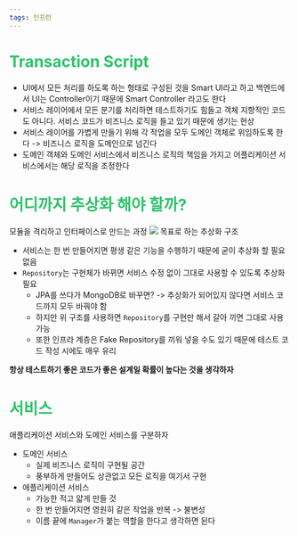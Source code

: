 ```yaml
---
tags: 인프런
---
```

# <font color="#2DC26B">Transaction Script</font>
- UI에서 모든 처리를 하도록 하는 형태로 구성된 것을 Smart UI라고 하고 백엔드에서 UI는 Controller이기 때문에 Smart Controller 라고도 한다
- 서비스 레이어에서 모든 분기를 처리하면 테스트하기도 힘들고 객체 지향적인 코드도 아니다. 서비스 코드가 비즈니스 로직을 들고 있기 때문에 생기는 현상
- 서비스 레이어를 가볍게 만들기 위해 각 작업을 모두 도메인 객체로 위임하도록 한다 -> 비즈니스 로직을 도메인으로 넘긴다
- 도메인 객체와 도메인 서비스에서 비즈니스 로직의 책임을 가지고 어플리케이션 서비스에서는 해당 로직을 조정한다

# <font color="#2DC26B">어디까지 추상화 해야 할까?</font>
모듈을 격리하고 인터페이스로 만드는 과정
![](https://i.imgur.com/wuIj43g.png)
목표로 하는 추상화 구조
- 서비스는 한 번 만들어지면 평생 같은 기능을 수행하기 때문에 굳이 추상화 할 필요 없음
- `Repository`는 구현체가 바뀌면 서비스 수정 없이 그대로 사용할 수 있도록 추상화 필요
	- JPA를 쓰다가 MongoDB로 바꾸면? -> 추상화가 되어있지 않다면 서비스 코드까지 모두 바꿔야 함
	- 하지만 위 구조를 사용하면 `Repository`를 구현만 해서 갈아 끼면 그대로 사용 가능
	- 또한 인프라 계층은 Fake Repository를 끼워 넣을 수도 있기 때문에 테스트 코드 작성 시에도 매우 유리

**항상 테스트하기 좋은 코드가 좋은 설계일 확률이 높다는 것을 생각하자**


# <font color="#2DC26B">서비스</font>
애플리케이션 서비스와 도메인 서비스를 구분하자

- 도메인 서비스
	- 실제 비즈니스 로직이 구현될 공간
	- 풍부하게 만들어도 상관없고 모든 로직을 여기서 구현
- 애플리케이션 서비스
	- 가능한 적고 얇게 만들 것
	- 한 번 만들어지면 영원히 같은 작업을 반복 -> 불변성
	- 이름 끝에 `Manager`가 붙는 역할을 한다고 생각하면 된다